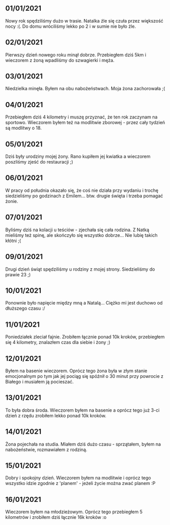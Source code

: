 01/01/2021
---
Nowy rok spędziliśmy dużo w trasie. Natalka źle się czuła przez większość nocy :(. Do domu wróciliśmy lekko po 2 i w sumie nie było źle.

02/01/2021
---
Pierwszy dzień nowego roku minął dobrze. Przebiegłem dziś 5km i wieczorem z żoną wpadliśmy do szwagierki i męża.

03/01/2021
---
Niedzielka minęła. Byłem na obu nabożeństwach. Moja żona zachorowała ;(

04/01/2021
---
Przebiegłem dziś 4 kilometry i muszę przyznać, że ten rok zaczynam na sportowo. Wieczorem byłem też na modlitwie zborowej - przez cały tydzień są modlitwy o 18.

05/01/2021
---
Dziś były urodziny mojej żony. Rano kupiłem jej kwiatka a wieczorem poszliśmy zjeść do restauracji ;)

06/01/2021
---
W pracy od południa okazało się, że coś nie działa przy wydaniu i trochę siedzieliśmy po godzinach z Emilem... btw. drugie święta i trzeba pomagać żonie.

07/01/2021
---
Byliśmy dziś na kolacji u teściów - zjechała się cała rodzina. Z Natką mieliśmy też spinę, ale skończyło się wszystko dobrze... Nie lubię takich kłótni ;(

09/01/2021
---
Drugi dzień świąt spędziliśmy u rodziny z mojej strony. Siedzieliśmy do prawie 23 ;)

10/01/2021
---
Ponownie było napięcie między mną a Natalą... Ciężko mi jest duchowo od dłuższego czasu :/

11/01/2021
---
Poniedziałek zleciał fajnie. Zrobiłem łącznie ponad 10k kroków, przebiegłem się 4 kilometry, znalazłem czas dla siebie i żony ;)

12/01/2021
---
Byłem na basenie wieczorem. Oprócz tego żona była w złym stanie emocjonalnym po tym jak jej pociąg się spóźnił o 30 minut przy powrocie z Białego i musiałem ją pocieszać.

13/01/2021
---
To była dobra środa. Wieczorem byłem na basenie a oprócz tego już 3-ci dzień z rzędu zrobiłem lekko ponad 10k kroków.

14/01/2021
---
Żona pojechała na studia. Miałem dziś dużo czasu - sprzątałem, byłem na nabożeństwie, rozmawiałem z rodziną.

15/01/2021
---
Dobry i spokojny dzień. Wieczorem byłem na modlitwie i oprócz tego wszystko idzie zgodnie z 'planem' - jeżeli życie można zwać planem :P

16/01/2021
---
Wieczorem byłem na młodzieżowym. Oprócz tego przebiegłem 5 kilometrów i zrobiłem dziś łącznie 16k kroków :o
